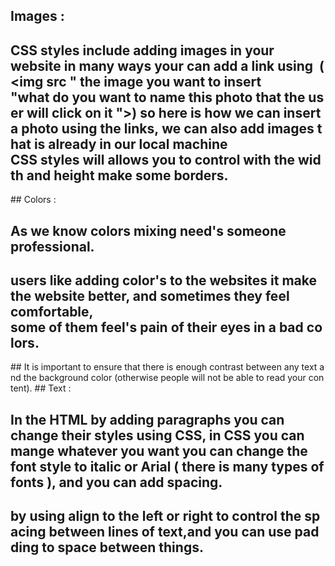 ##  Images : 
## CSS styles include adding images in your website in many ways your can add a link using  ( <img src " the image you want to insert "what do you want to name this photo that the user will click on it ">) so here is how we can insert a photo using the links, we can also add images that is already in our local machine CSS styles will allows you to control with the width and height make some borders.
## Colors :
## As we know colors mixing need's someone professional.
## users like adding color's to the websites it make the website better, and sometimes they feel comfortable, some of them feel's pain of their eyes in a bad colors.
## It is important to ensure that there is enough contrast between any text and the background color (otherwise people will not be able to read your content).
## Text : 
## In the HTML by adding paragraphs you can change their styles using CSS, in CSS you can mange whatever you want you can change the font style to italic or Arial ( there is many types of fonts ), and you can add spacing.
## by using align to the left or right to control the spacing between lines of text,and you can use padding to space between things.